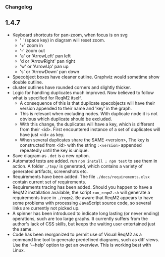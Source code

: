 ### Changelog


## 1.4.7

 * Keyboard shortcuts for pan-zoom, when focus is on svg
   * ' ' (space key) in diagram will reset zoom.
   * '+' zoom in
   * '-' zoom out
   * 'a' or 'ArrowLeft' pan left
   * 'd or 'ArrowRight' pan right
   * 'w' or 'ArrowUp' pan up
   * 's' or 'ArrowDown' pan down
 * Specobject boxes have cleaner outline. Graphviz would sometime show double outline.
 * cluster outlines have rounded corners and slightly thicker.
 * Logic for handling duplicates much improved. Now believed to follow what is specified for ReqM2 itself.
   * A consequence of this is that duplicate specobjects will have their version appended to their name and 'key'
   in the graph.
   * This is relevant when excluding nodes. With duplicate node it is not obvious which duplicate
   should be excluded.
   * With this change, the duplicates will have a key, which is different from their \<id>.
   First encountered instance of a set of duplicates will have just \<id> as key.
   * When several duplicates share the SAME \<version>, The key is constructed from \<id> with the string
   `:<version>` appended repeatedly until the key is unique.
 * Save diagram as `.dot` is a new option.
 * Automated tests are added. run `npm install ; npm test` to see them in action. A folder `./tmp/` is generated,
   which contains a variety of generated artifacts, screenshots etc.
 * Requirements have been added. The file `./docs/requirements.xlsx` contain current set of requirements.
 * Requirements tracing has been added. Should you happen to have a ReqM2 installation available,
   the script `run_reqm2.sh` will generate a requirements trace in `./reqm2`. Be aware that ReqM2 appears to have
   some problems with processing JavaScript source code, so several links are currently not picked up.
 * A spinner has been introduced to indicate long lasting (or never ending) operations, such are too large graphs.
   It currently suffers from the author's lack of CSS skills, but keeps the waiting user entertained just the same.
 * Code has been reorganized to permit use of Visual ReqM2 as a command line tool to generate predefined diagrams,
   such as diff views. Use the '--help' option to get an overview. This is working best with Linux.

